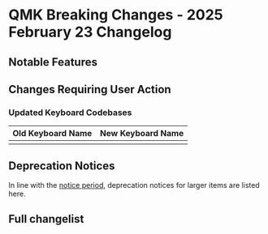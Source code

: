 # QMK Breaking Changes - 2025 February 23 Changelog

## Notable Features

## Changes Requiring User Action

### Updated Keyboard Codebases

| Old Keyboard Name | New Keyboard Name       |
|-------------------|-------------------------|
|                   |                         |

## Deprecation Notices

In line with the [notice period](../support_deprecation_policy#how-much-advance-notice-will-be-given), deprecation notices for larger items are listed here.


## Full changelist
